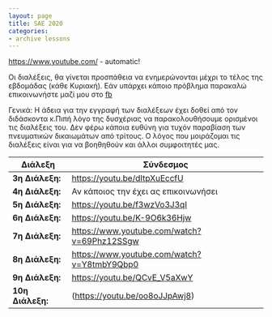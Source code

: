 ```yaml
---
layout: page
title: SAE 2020
categories: 
- archive lessons
---
```


https://www.youtube.com/ - automatic!

Οι διαλέξεις, θα γίνεται προσπάθεια να ενημερώνονται μέχρι το τέλος της εβδομάδας (κάθε Κυριακή).
Εάν υπάρχει κάποιο πρόβλημα παρακαλώ επικοινωνήστε μαζί μου στο [fb](https://www.facebook.com/stelios.lagaras/)

Γενικά: H άδεια για την εγγραφή των διαλέξεων έχει δοθεί από τον διδάσκοντα κ.Πιπή λόγο της δυσχέριας να παρακολουθήσουμε ορισμένοι τις διαλέξεις του. Δεν φέρω κάποια ευθύνη για τυχόν παραβίαση των πνευματικών δικαιωμάτων από τρίτους. Ο λόγος που μοιράζομαι τις διαλέξεις είναι για να βοηθηθούν και άλλοι συμφοιτητές μας.

Διάλεξη | Σύνδεσμος
------------ | -------------
**3η Διάλεξη:** | https://youtu.be/dItpXuEccfU
**4η Διάλεξη:** | Αν κάποιος την έχει ας επικοινωνήσει
**5η Διάλεξη:** | https://youtu.be/f3wzVo3J3qI
**6η Διάλεξη:** | https://youtu.be/K-9O6k36Hjw
**7η Διάλεξη:** | https://www.youtube.com/watch?v=69Phz12SSgw
**8η Διάλεξη:** | https://www.youtube.com/watch?v=Y8tmbY9Qbp0
**9η Διάλεξη:** | https://youtu.be/QCvE_V5aXwY
**10η Διάλεξη:**| (https://youtu.be/oo8oJJpAwj8)
